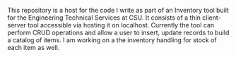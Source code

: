 This repository is a host for the code I write as part of an Inventory tool built for the Engineering Technical Services at CSU. It consists of a thin client-server tool accessible via hosting it on localhost. Currently the tool can perform CRUD operations and allow a user to insert, update records to build a catalog of items. I am working on a the inventory handling for stock of each item as well.

